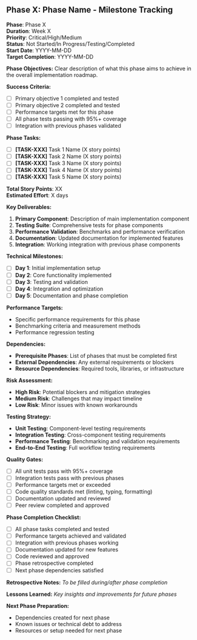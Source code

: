 ## **Phase X: Phase Name** - Milestone Tracking

**Phase**: Phase X  
**Duration**: Week X  
**Priority**: Critical/High/Medium  
**Status**: Not Started/In Progress/Testing/Completed  
**Start Date**: YYYY-MM-DD  
**Target Completion**: YYYY-MM-DD

**Phase Objectives:**
Clear description of what this phase aims to achieve in the overall implementation roadmap.

**Success Criteria:**
- [ ] Primary objective 1 completed and tested
- [ ] Primary objective 2 completed and tested
- [ ] Performance targets met for this phase
- [ ] All phase tests passing with 95%+ coverage
- [ ] Integration with previous phases validated

**Phase Tasks:**
- [ ] **[TASK-XXX]** Task 1 Name (X story points)
- [ ] **[TASK-XXX]** Task 2 Name (X story points)
- [ ] **[TASK-XXX]** Task 3 Name (X story points)
- [ ] **[TASK-XXX]** Task 4 Name (X story points)
- [ ] **[TASK-XXX]** Task 5 Name (X story points)

**Total Story Points**: XX  
**Estimated Effort**: X days

**Key Deliverables:**
1. **Primary Component**: Description of main implementation component
2. **Testing Suite**: Comprehensive tests for phase components
3. **Performance Validation**: Benchmarks and performance verification
4. **Documentation**: Updated documentation for implemented features
5. **Integration**: Working integration with previous phase components

**Technical Milestones:**
- [ ] **Day 1**: Initial implementation setup
- [ ] **Day 2**: Core functionality implemented
- [ ] **Day 3**: Testing and validation
- [ ] **Day 4**: Integration and optimization
- [ ] **Day 5**: Documentation and phase completion

**Performance Targets:**
- Specific performance requirements for this phase
- Benchmarking criteria and measurement methods
- Performance regression testing

**Dependencies:**
- **Prerequisite Phases**: List of phases that must be completed first
- **External Dependencies**: Any external requirements or blockers
- **Resource Dependencies**: Required tools, libraries, or infrastructure

**Risk Assessment:**
- **High Risk**: Potential blockers and mitigation strategies
- **Medium Risk**: Challenges that may impact timeline
- **Low Risk**: Minor issues with known workarounds

**Testing Strategy:**
- **Unit Testing**: Component-level testing requirements
- **Integration Testing**: Cross-component testing requirements
- **Performance Testing**: Benchmarking and validation requirements
- **End-to-End Testing**: Full workflow testing requirements

**Quality Gates:**
- [ ] All unit tests pass with 95%+ coverage
- [ ] Integration tests pass with previous phases
- [ ] Performance targets met or exceeded
- [ ] Code quality standards met (linting, typing, formatting)
- [ ] Documentation updated and reviewed
- [ ] Peer review completed and approved

**Phase Completion Checklist:**
- [ ] All phase tasks completed and tested
- [ ] Performance targets achieved and validated
- [ ] Integration with previous phases working
- [ ] Documentation updated for new features
- [ ] Code reviewed and approved
- [ ] Phase retrospective completed
- [ ] Next phase dependencies satisfied

**Retrospective Notes:**
*To be filled during/after phase completion*

**Lessons Learned:**
*Key insights and improvements for future phases*

**Next Phase Preparation:**
- Dependencies created for next phase
- Known issues or technical debt to address
- Resources or setup needed for next phase